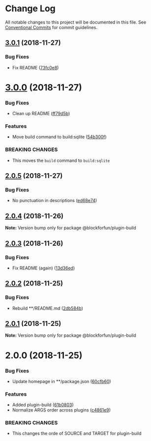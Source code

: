 # Change Log

All notable changes to this project will be documented in this file.
See [Conventional Commits](https://conventionalcommits.org) for commit guidelines.

## [3.0.1](https://github.com/blockforfun/cli/compare/@blockforfun/plugin-build@3.0.0...@blockforfun/plugin-build@3.0.1) (2018-11-27)


### Bug Fixes

* Fix README ([73fc0e8](https://github.com/blockforfun/cli/commit/73fc0e8))





# [3.0.0](https://github.com/blockforfun/cli/compare/@blockforfun/plugin-build@2.0.5...@blockforfun/plugin-build@3.0.0) (2018-11-27)


### Bug Fixes

* Clean up README ([ff79d5b](https://github.com/blockforfun/cli/commit/ff79d5b))


### Features

* Move build command to build:sqlite ([54b300f](https://github.com/blockforfun/cli/commit/54b300f))


### BREAKING CHANGES

* This moves the `build` command to `build:sqlite`





## [2.0.5](https://github.com/blockforfun/cli/compare/@blockforfun/plugin-build@2.0.4...@blockforfun/plugin-build@2.0.5) (2018-11-27)


### Bug Fixes

* No punctuation in descriptions ([ed68e74](https://github.com/blockforfun/cli/commit/ed68e74))





## [2.0.4](https://github.com/blockforfun/cli/compare/@blockforfun/plugin-build@2.0.3...@blockforfun/plugin-build@2.0.4) (2018-11-26)

**Note:** Version bump only for package @blockforfun/plugin-build





## [2.0.3](https://github.com/blockforfun/cli/compare/@blockforfun/plugin-build@2.0.2...@blockforfun/plugin-build@2.0.3) (2018-11-26)


### Bug Fixes

* Fix README (again) ([13d36ed](https://github.com/blockforfun/cli/commit/13d36ed))






## [2.0.2](https://github.com/blockforfun/cli/compare/@blockforfun/plugin-build@2.0.1...@blockforfun/plugin-build@2.0.2) (2018-11-25)


### Bug Fixes

* Rebuild **/README.md ([2db584b](https://github.com/blockforfun/cli/commit/2db584b))






## [2.0.1](https://github.com/blockforfun/cli/compare/@blockforfun/plugin-build@2.0.0...@blockforfun/plugin-build@2.0.1) (2018-11-25)

**Note:** Version bump only for package @blockforfun/plugin-build






# 2.0.0 (2018-11-25)


### Bug Fixes

* Update homepage in **/package.json ([60cfb60](https://github.com/blockforfun/cli/commit/60cfb60))


### Features

* Added plugin-build ([61b0803](https://github.com/blockforfun/cli/commit/61b0803))
* Normalize ARGS order across plugins ([c4861e9](https://github.com/blockforfun/cli/commit/c4861e9))


### BREAKING CHANGES

* This changes the orde of SOURCE and TARGET for plugin-build
